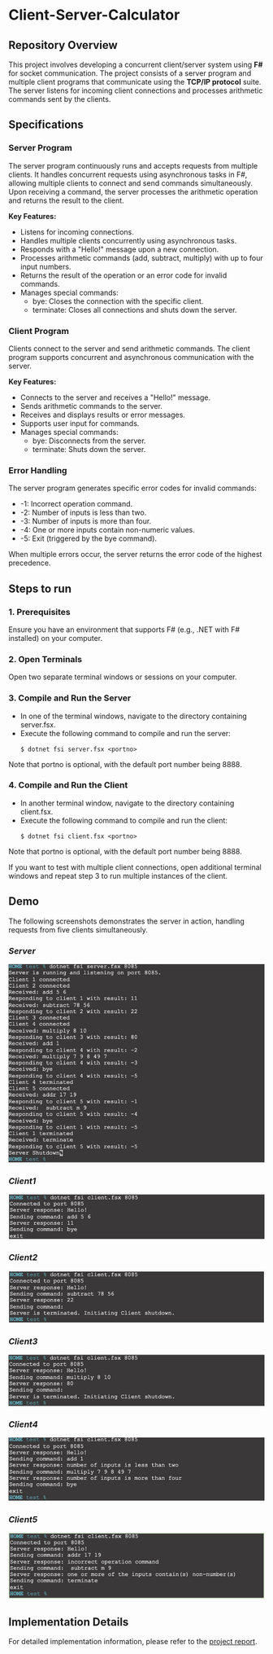 # Client-Server-Calculator

## Repository Overview
This project involves developing a concurrent client/server system using **F#** for socket communication. The project consists of a server program and multiple client programs that communicate using the **TCP/IP protocol** suite. The server listens for incoming client connections and processes arithmetic commands sent by the clients.

## Specifications
### Server Program
The server program continuously runs and accepts requests from multiple clients. It handles concurrent requests using asynchronous tasks in F#, allowing multiple clients to connect and send commands simultaneously. Upon receiving a command, the server processes the arithmetic operation and returns the result to the client.

**Key Features:**
- Listens for incoming connections.
- Handles multiple clients concurrently using asynchronous tasks.
- Responds with a "Hello!" message upon a new connection.
- Processes arithmetic commands (add, subtract, multiply) with up to four input numbers.
- Returns the result of the operation or an error code for invalid commands.
- Manages special commands:
    - bye: Closes the connection with the specific client.
    - terminate: Closes all connections and shuts down the server.

### Client Program
Clients connect to the server and send arithmetic commands. The client program supports concurrent and asynchronous communication with the server.

**Key Features:**
- Connects to the server and receives a "Hello!" message.
- Sends arithmetic commands to the server.
- Receives and displays results or error messages.
- Supports user input for commands.
- Manages special commands:
    - bye: Disconnects from the server.
    - terminate: Shuts down the server.
    
### Error Handling
The server program generates specific error codes for invalid commands:

- -1: Incorrect operation command.
- -2: Number of inputs is less than two.
- -3: Number of inputs is more than four.
- -4: One or more inputs contain non-numeric values.
- -5: Exit (triggered by the bye command).

When multiple errors occur, the server returns the error code of the highest precedence.

## Steps to run
### 1. Prerequisites
Ensure you have an environment that supports F# (e.g., .NET with F# installed) on your
computer. 
### 2. Open Terminals
Open two separate terminal windows or sessions on your computer.

### 3. Compile and Run the Server
- In one of the terminal windows, navigate to the directory containing server.fsx.
- Execute the following command to compile and run the server:
    ```
    $ dotnet fsi server.fsx <portno>
    ```
 Note that portno is optional, with the default port number being 8888.
 
### 4. Compile and Run the Client
- In another terminal window, navigate to the directory containing client.fsx.
- Execute the following command to compile and run the client:
    ```
    $ dotnet fsi client.fsx <portno>
    ```
Note that portno is optional, with the default port number being 8888.

If you want to test with multiple client connections, open additional terminal windows and repeat
step 3 to run multiple instances of the client.

## Demo
The following screenshots demonstrates the server in action, handling requests from five clients simultaneously.

### *Server*
<p align="center">
  <img src="./Demo/server.png">
</p>

### *Client1*
<p align="center">
  <img src="./Demo/Client1.png">
</p>

### *Client2*
<p align="center">
  <img src="./Demo/Client2.png">
</p>

### *Client3*
<p align="center">
  <img src="./Demo/Client3.png">
</p>

### *Client4*
<p align="center">
  <img src="./Demo/Client4.png">
</p>

### *Client5*
<p align="center">
  <img src="./Demo/Client5.png">
</p>

## Implementation Details
For detailed implementation information, please refer to the [project report](ClientServerReport.pdf).


